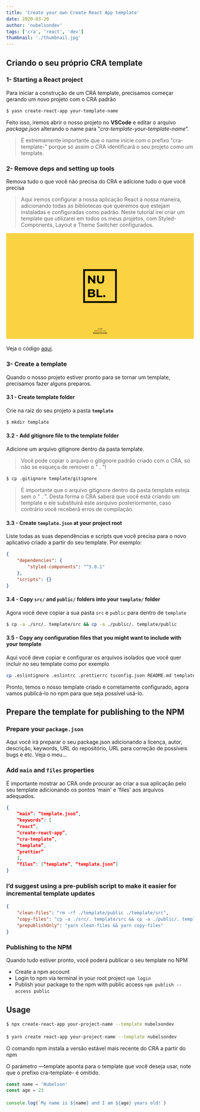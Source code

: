 ```yaml
---
title: 'Create your own Create React App template'
date: 2020-03-20
author: 'nubelsondev'
tags: ['cra', 'react', 'dev']
thumbnail: './thumbnail.jpg'
---
```


## Criando o seu próprio CRA template

### 1- Starting a React project

Para iniciar a construção de um CRA template, precisamos começar gerando um novo projeto com o CRA padrão

```bash
$ yasn create-react-app your-template-name
```

Feito isso, iremos abrir o nosso projeto no **VSCode** e editar o arquivo _package.json_ alterando o name para "_cra-template-your-template-name_".

> É extremamente importante que o name inicie com o prefixo "cra-template-" porque só assim o CRA identificará o seu projeto como um template.

### 2- Remove deps and setting up tools

Remova tudo o que você não precisa do CRA e adicione tudo o que você precisa

> Aqui iremos configurar a nossa aplicação React à nossa maneira, adicionando todas as bibliotecas que queremos que estejam instaladas e configuradas como padrão. Neste tutorial irei criar um template que utilizarei em todos os meus projetos, com Styled-Components, Layout e Theme Switcher configurados.

![image](./thumbnail.jpg)

Veja o código [aqui](https://github.com/nubelsondev).

### 3- Create a template

Quando o nosso projeto estiver pronto para se tornar um template, precisamos fazer alguns preparos.

#### 3.1 - Create template folder

Crie na raiz do seu projeto a pasta **`template`**

```bash
$ mkdir template
```

#### 3.2 - Add gitignore file to the template folder

Adicione um arquivo gitignore dentro da pasta template.

> Você pode copiar o arquivo o gitignore padrão criado com o CRA, só não se esqueça de remover o " . "!

```bash
$ cp .gitignore template/gitignore
```

> É importante que o arquivo gitignore dentro da pasta template esteja sem o " . ". Desta forma o CRA saberá que você está criando um template e ele substituirá este asrquivo posteriormente, caso contrário você receberá erros de compilação.

#### 3.3 - Create `template.json` at your project root

Liste todas as suas dependências e scripts que você precisa para o novo aplicativo criado a partir do seu template. Por exemplo:

```json
{
    "dependencies": {
        "styled-components": "^5.0.1"
    },
    "scripts": {}
}
```

#### 3.4 - Copy `src/` and `public/` folders into your `template/` folder

Agora você deve copiar a sua pasta `src` e `public` para dentro de `template`

```bash
$ cp -a ./src/. template/src && cp -a ./public/. template/public
```

#### 3.5 - Copy any configuration files that you might want to include with your template

Aqui você deve copiar e configurar os arquivos isolados que você quer incluir no seu template como por exemplo

```bash
cp .eslintignore .eslintrc .prettierrc tsconfig.json README.md template/
```

Pronto, temos o nosso template criado e corretamente configurado, agora vamos publicá-lo no npm para que seja possível usá-lo.

## Prepare the template for publishing to the NPM

### Prepare your `package.json`

Aqui você irá preparar o seu package.json adicionando a licença, autor, descrição, keywords, URL do repositório, URL para correção de possíveis bugs e etc. Veja o meu...

### Add `main` and `files` properties

É importante mostrar ao CRA onde procurar ao criar a sua aplicação pelo seu template adicionando os pontos 'main' e 'files' aos arquivos adequados.

```json
{
    “main”: “template.json”,
    “keywords”: [
    “react”,
    “create-react-app”,
    “cra-template”,
    “template”,
    “prettier”
    ],
    “files”: [“template”, “template.json”]
}
```

### I’d suggest using a pre-publish script to make it easier for incremental template updates

```json
{
    "clean-files": "rm -rf ./template/public ./template/src",
    "copy-files": "cp -a ./src/. template/src && cp -a ./public/. template/public",
    "prepublishOnly": "yarn clean-files && yarn copy-files"
}
```

### Publishing to the NPM

Quando tudo estiver pronto, você poderá publicar o seu template no NPM

-   Create a npm account
-   Login to npm via terminal in your root project `npm login`
-   Publish your package to the npm with public access `npm publish --access public`

## Usage

```bash
$ npx create-react-app your-project-name --template nubelsondev

$ yarn create react-app your-project-name --template nubelsondev
```

O comando npm instala a versão estável mais recente do CRA a partir do npm

O parámetro —template aponta para o template que você deseja usar, note que o prefixo cra-template- é omitido.

```javascript
const name = 'Nubelson'
const age = 23

console.log(`My name is ${name} and I am ${age} years old!`)
```
